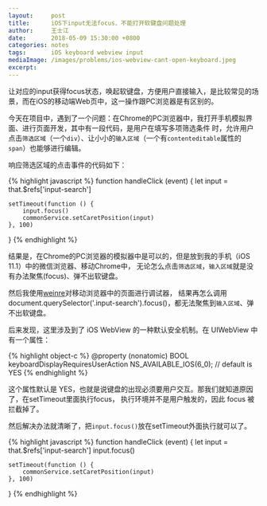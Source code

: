 ```yaml
---
layout:     post
title:      iOS下input无法focus、不能打开软键盘问题处理
author:     王士江
date:       2018-05-09 15:30:00 +0800
categories: notes
tags:       iOS keyboard webview input
mediaImage: /images/problems/ios-webview-cant-open-keyboard.jpeg
excerpt:
---
```


让对应的input获得focus状态，唤起软键盘，方便用户直接输入，是比较常见的场景，而在iOS的移动端Web页中，这一操作跟PC浏览器是有区别的。

今天在项目中，遇到了一个问题：在Chrome的PC浏览器中，我打开手机模拟界面、进行页面开发，其中有一段代码，是用户在填写多项筛选条件
时，允许用户点击`筛选区域`（一个`div`）、让小小的`输入区域`（一个有`contenteditable`属性的`span`）也能够进行编辑。

响应筛选区域的点击事件的代码如下：

{% highlight javascript %}
function handleClick (event) {
    let input = that.$refs['input-search']

    setTimeout(function () {
        input.focus()
        commonService.setCaretPosition(input)
    }, 100)
}
{% endhighlight %}

结果是，在Chrome的PC浏览器的模拟器中是可以的，但是放到我的手机（iOS 11.1）中的微信浏览器、移动Chrome中，
无论怎么点击`筛选区域`，`输入区域`就是没有办法聚焦(focus)、弹不出软键盘。

然后我使用[weinre](http://people.apache.org/~pmuellr/weinre/docs/latest/Home.html)对移动浏览器中的页面进行调试器，
结果再怎么调用document.querySelector('.input-search').focus()，都无法聚焦到`输入区域`、弹不出软键盘。

后来发现，这里涉及到了 iOS WebView 的一种默认安全机制。在 UIWebView 中有一个属性：

{% highlight object-c %}
@property (nonatomic) BOOL keyboardDisplayRequiresUserAction NS_AVAILABLE_IOS(6_0); // default is YES
{% endhighlight %}

这个属性默认是 YES，也就是说键盘的出现必须要用户交互。那我们就知道原因了，在setTimeout里面执行focus，
执行环境并不是用户触发的，因此 focus 被拦截掉了。

然后解决办法就清晰了，把`input.focus()`放在setTimeout外面执行就可以了。

{% highlight javascript %}
function handleClick (event) {
    let input = that.$refs['input-search']
    input.focus()

    setTimeout(function () {
        commonService.setCaretPosition(input)
    }, 100)
}
{% endhighlight %}